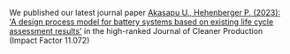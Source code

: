 ---
---

We published our latest journal paper  [Akasapu U., Hehenberger P. (2023): 'A design process model for battery systems based on existing life cycle assessment results'](https://doi.org/10.1016/j.jclepro.2023.137149) in the high-ranked Journal of Cleaner Production (Impact Factor 11.072)
